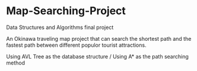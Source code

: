 # Map-Searching-Project
Data Structures and Algorithms final project

An Okinawa traveling map project that can search the shortest path and the fastest path between different populor tourist attractions.

Using AVL Tree as the database structure / Using A* as the path searching method
